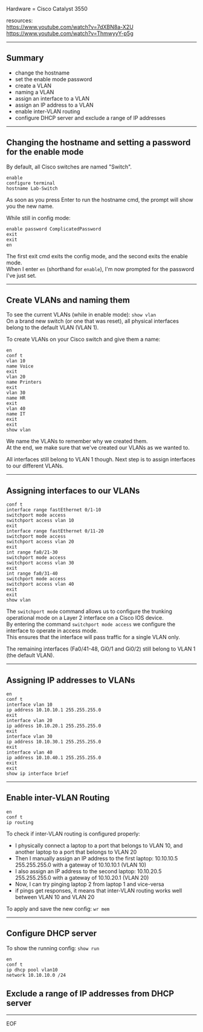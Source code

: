 Hardware = Cisco Catalyst 3550  

resources:  
https://www.youtube.com/watch?v=7dXBN8a-X2U  
https://www.youtube.com/watch?v=ThmwyyY-p5g  

---

## Summary

- change the hostname
- set the enable mode password
- create a VLAN
- naming a VLAN
- assign an interface to a VLAN
- assign an IP address to a VLAN
- enable inter-VLAN routing
- configure DHCP server and exclude a range of IP addresses 

---

## Changing the hostname and setting a password for the enable mode

By default, all Cisco switches are named "Switch".
```
enable
configure terminal
hostname Lab-Switch
```
As soon as you press Enter to run the hostname cmd, the prompt will show you the new name.  

While still in config mode:
```
enable password ComplicatedPassword
exit
exit
en
```
The first exit cmd exits the config mode, and the second exits the enable mode.  
When I enter `en` (shorthand for `enable`), I'm now prompted for the password I've just set.  

---

## Create VLANs and naming them

To see the current VLANs (while in enable mode): `show vlan`  
On a brand new switch (or one that was reset), all physical interfaces belong to the default VLAN (VLAN 1).  

To create VLANs on your Cisco switch and give them a name:
```
en
conf t
vlan 10
name Voice
exit
vlan 20
name Printers
exit
vlan 30
name HR
exit
vlan 40
name IT
exit
exit
show vlan
```
We name the VLANs to remember why we created them.  
At the end, we make sure that we've created our VLANs as we wanted to.  

All interfaces still belong to VLAN 1 though. Next step is to assign interfaces to our different VLANs.

---

## Assigning interfaces to our VLANs

```
conf t
interface range fastEthernet 0/1-10
switchport mode access
switchport access vlan 10
exit
interface range fastEthernet 0/11-20
switchport mode access
switchport access vlan 20
exit
int range fa0/21-30
switchport mode access
switchport access vlan 30
exit
int range fa0/31-40
switchport mode access
switchport access vlan 40
exit
exit
show vlan
```
The `switchport mode` command allows us to configure the trunking operational mode on a Layer 2 interface on a Cisco IOS device.  
By entering the command `switchport mode access` we configure the interface to operate in access mode.  
This ensures that the interface will pass traffic for a single VLAN only.  

The remaining interfaces (Fa0/41-48, Gi0/1 and Gi0/2) still belong to VLAN 1 (the default VLAN).  

---

## Assigning IP addresses to VLANs

```
en
conf t
interface vlan 10
ip address 10.10.10.1 255.255.255.0
exit
interface vlan 20
ip address 10.10.20.1 255.255.255.0
exit
interface vlan 30
ip address 10.10.30.1 255.255.255.0
exit
interface vlan 40
ip address 10.10.40.1 255.255.255.0
exit
exit
show ip interface brief
```

---

## Enable inter-VLAN Routing

```
en
conf t
ip routing
```

To check if inter-VLAN routing is configured properly:
- I physically connect a laptop to a port that belongs to VLAN 10, and another laptop to a port that belongs to VLAN 20
- Then I manually assign an IP address to the first laptop: 10.10.10.5 255.255.255.0 with a gateway of 10.10.10.1 (VLAN 10)
- I also assign an IP address to the second laptop: 10.10.20.5 255.255.255.0 with a gateway of 10.10.20.1 (VLAN 20)
- Now, I can try pinging laptop 2 from laptop 1 and vice-versa
- if pings get responses, it means that inter-VLAN routing works well between VLAN 10 and VLAN 20

To apply and save the new config:
`wr mem`

---

## Configure DHCP server 

To show the running config:
`show run`

```
en
conf t
ip dhcp pool vlan10
network 10.10.10.0 /24

```

## Exclude a range of IP addresses from DHCP server





---
EOF
